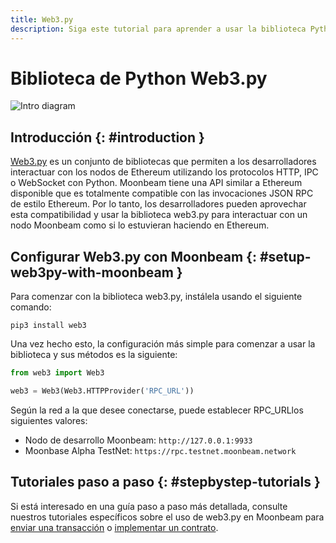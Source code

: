 ```yaml
---
title: Web3.py
description: Siga este tutorial para aprender a usar la biblioteca Python de Ethereum Web3 para implementar contratos inteligentes de Solidity en Moonbeam.
---
```

# Biblioteca de Python Web3.py

![Intro diagram](/images/integrations/integrations-web3py-banner.png)

## Introducción {: #introduction } 

[Web3.py](https://web3py.readthedocs.io/) es un conjunto de bibliotecas que permiten a los desarrolladores interactuar con los nodos de Ethereum utilizando los protocolos HTTP, IPC o WebSocket con Python. Moonbeam tiene una API similar a Ethereum disponible que es totalmente compatible con las invocaciones JSON RPC de estilo Ethereum. Por lo tanto, los desarrolladores pueden aprovechar esta compatibilidad y usar la biblioteca web3.py para interactuar con un nodo Moonbeam como si lo estuvieran haciendo en Ethereum.

## Configurar Web3.py con Moonbeam {: #setup-web3py-with-moonbeam } 

Para comenzar con la biblioteca web3.py, instálela usando el siguiente comando:

```
pip3 install web3
```

Una vez hecho esto, la configuración más simple para comenzar a usar la biblioteca y sus métodos es la siguiente:

```py
from web3 import Web3

web3 = Web3(Web3.HTTPProvider('RPC_URL'))
```

Según la red a la que desee conectarse, puede establecer RPC_URLlos siguientes valores:

 - Nodo de desarrollo Moonbeam: `http://127.0.0.1:9933`
 - Moonbase Alpha TestNet: `https://rpc.testnet.moonbeam.network`

## Tutoriales paso a paso {: #stepbystep-tutorials } 

Si está interesado en una guía paso a paso más detallada, consulte nuestros tutoriales específicos sobre el uso de web3.py en Moonbeam para [enviar una transacción](/getting-started/local-node/send-transaction/) o [implementar un contrato](/getting-started/local-node/deploy-contract/).

